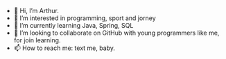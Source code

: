 - 👋 Hi, I’m Arthur.
- 👀 I’m interested in programming, sport and jorney
- 🌱 I’m currently learning Java, Spring, SQL
- 💞️ I’m looking to collaborate on GitHub with young programmers like me, for join learning.
- 📫 How to reach me: text me, baby.

<!---
Rasta14-13/Rasta14-13 is a ✨ special ✨ repository because its `README.md` (this file) appears on your GitHub profile.
You can click the Preview link to take a look at your changes.
--->
